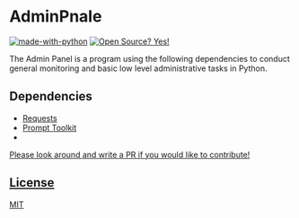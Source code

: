 # AdminPnale
 [![made-with-python](https://img.shields.io/badge/Made%20with-Python-1f425f.svg)](https://www.python.org/) [![Open Source? Yes!](https://badgen.net/badge/Open%20Source%20%3F/Yes%21/blue?icon=github)](https://github.com/Naereen/badges/)

The Admin Panel is a program using the following dependencies to conduct general monitoring and basic low level administrative tasks in Python.

## Dependencies 
- <a href="https://requests.readthedocs.io/en/master/">Requests</a>
- <a href="https://github.com/prompt-toolkit/python-prompt-toolkit"> Prompt Toolkit
- 

Please look around and write a PR if you would like to contribute!

## License
[MIT](https://choosealicense.com/licenses/mit/)
